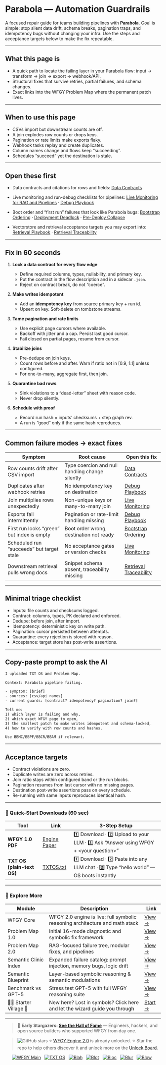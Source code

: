 # Parabola — Automation Guardrails

A focused repair guide for teams building pipelines with **Parabola**.
Goal is simple: stop silent data drift, schema breaks, pagination traps, and idempotency bugs without changing your infra. Use the steps and acceptance targets below to make the fix repeatable.

---

## What this page is

* A quick path to locate the failing layer in your Parabola flow: input → transform → join → export → webhook/API.
* Structural fixes that survive retries, partial failures, and schema changes.
* Exact links into the WFGY Problem Map where the permanent patch lives.

---

## When to use this page

* CSVs import but downstream counts are off.
* A join explodes row counts or drops keys.
* Pagination or rate limits make exports flaky.
* Webhook tasks replay and create duplicates.
* Column names change and flows keep “succeeding”.
* Schedules “succeed” yet the destination is stale.

---

## Open these first

* Data contracts and citations for rows and fields:
  [Data Contracts](https://github.com/onestardao/WFGY/blob/main/ProblemMap/data-contracts.md)

* Live monitoring and run-debug checklists for pipelines:
  [Live Monitoring for RAG and Pipelines](https://github.com/onestardao/WFGY/blob/main/ProblemMap/ops/live_monitoring_rag.md) ·
  [Debug Playbook](https://github.com/onestardao/WFGY/blob/main/ProblemMap/ops/debug_playbook.md)

* Boot order and “first run” failures that look like Parabola bugs:
  [Bootstrap Ordering](https://github.com/onestardao/WFGY/blob/main/ProblemMap/bootstrap-ordering.md) ·
  [Deployment Deadlock](https://github.com/onestardao/WFGY/blob/main/ProblemMap/deployment-deadlock.md) ·
  [Pre-Deploy Collapse](https://github.com/onestardao/WFGY/blob/main/ProblemMap/predeploy-collapse.md)

* Vectorstore and retrieval acceptance targets you may export into:
  [Retrieval Playbook](https://github.com/onestardao/WFGY/blob/main/ProblemMap/retrieval-playbook.md) ·
  [Retrieval Traceability](https://github.com/onestardao/WFGY/blob/main/ProblemMap/retrieval-traceability.md)

---

## Fix in 60 seconds

1. **Lock a data contract for every flow edge**

   * Define required columns, types, nullability, and primary key.
   * Put the contract in the flow description and in a sidecar `.json`.
   * Reject on contract break, do not “coerce”.

2. **Make writes idempotent**

   * Add an **idempotency key** from source primary key + run id.
   * Upsert on key. Soft-delete on tombstone streams.

3. **Tame pagination and rate limits**

   * Use explicit page cursors where available.
   * Backoff with jitter and a cap. Persist last good cursor.
   * Fail closed on partial pages, resume from cursor.

4. **Stabilize joins**

   * Pre-dedupe on join keys.
   * Count rows before and after. Warn if ratio not in \[0.9, 1.1] unless configured.
   * For one-to-many, aggregate first, then join.

5. **Quarantine bad rows**

   * Sink violations to a “dead-letter” sheet with reason code.
   * Never drop silently.

6. **Schedule with proof**

   * Record run hash = inputs’ checksums + step graph rev.
   * A run is “good” only if the same hash reproduces.

---

## Common failure modes → exact fixes

| Symptom                                    | Root cause                                      | Open this fix                                                                                               |
| ------------------------------------------ | ----------------------------------------------- | ----------------------------------------------------------------------------------------------------------- |
| Row counts drift after CSV import          | Type coercion and null handling change silently | [Data Contracts](https://github.com/onestardao/WFGY/blob/main/ProblemMap/data-contracts.md)                 |
| Duplicates after webhook retries           | No idempotency key on destination               | [Debug Playbook](https://github.com/onestardao/WFGY/blob/main/ProblemMap/ops/debug_playbook.md)             |
| Join multiplies rows unexpectedly          | Non-unique keys or many-to-many join            | [Live Monitoring](https://github.com/onestardao/WFGY/blob/main/ProblemMap/ops/live_monitoring_rag.md)       |
| Exports fail intermittently                | Pagination or rate-limit handling missing       | [Debug Playbook](https://github.com/onestardao/WFGY/blob/main/ProblemMap/ops/debug_playbook.md)             |
| First run looks “green” but index is empty | Boot order wrong, destination not ready         | [Bootstrap Ordering](https://github.com/onestardao/WFGY/blob/main/ProblemMap/bootstrap-ordering.md)         |
| Scheduled run “succeeds” but target stale  | No acceptance gates or version checks           | [Live Monitoring](https://github.com/onestardao/WFGY/blob/main/ProblemMap/ops/live_monitoring_rag.md)       |
| Downstream retrieval pulls wrong docs      | Snippet schema absent, traceability missing     | [Retrieval Traceability](https://github.com/onestardao/WFGY/blob/main/ProblemMap/retrieval-traceability.md) |

---

## Minimal triage checklist

* Inputs: file counts and checksums logged.
* Contract: columns, types, PK declared and enforced.
* Dedupe: before join, after import.
* Idempotency: deterministic key on write path.
* Pagination: cursor persisted between attempts.
* Quarantine: every rejection is stored with reason.
* Acceptance: target store has post-write assertions.

---

## Copy-paste prompt to ask the AI

```txt
I uploaded TXT OS and Problem Map.

Context: Parabola pipeline failing.

- symptom: [brief]
- sources: [csv/api names]
- current guards: [contract? idempotency? pagination? join?]

Tell me:
1) which layer is failing and why,
2) which exact WFGY page to open,
3) the smallest patch to make writes idempotent and schema-locked,
4) how to verify with row counts and hashes.

Use BBMC/BBPF/BBCR/BBAM if relevant.
```

---

## Acceptance targets

* Contract violations are zero.
* Duplicate writes are zero across retries.
* Join ratio stays within configured band or the run blocks.
* Pagination resumes from last cursor with no missing pages.
* Destination post-write assertions pass on every schedule.
* Re-running with same inputs reproduces identical hash.

---

### 🔗 Quick-Start Downloads (60 sec)

| Tool                       | Link                                                                                                                                       | 3-Step Setup                                                                             |
| -------------------------- | ------------------------------------------------------------------------------------------------------------------------------------------ | ---------------------------------------------------------------------------------------- |
| **WFGY 1.0 PDF**           | [Engine Paper](https://github.com/onestardao/WFGY/blob/main/I_am_not_lizardman/WFGY_All_Principles_Return_to_One_v1.0_PSBigBig_Public.pdf) | 1️⃣ Download · 2️⃣ Upload to your LLM · 3️⃣ Ask “Answer using WFGY + \<your question>”   |
| **TXT OS (plain-text OS)** | [TXTOS.txt](https://github.com/onestardao/WFGY/blob/main/OS/TXTOS.txt)                                                                     | 1️⃣ Download · 2️⃣ Paste into any LLM chat · 3️⃣ Type “hello world” — OS boots instantly |

---

### 🧭 Explore More

| Module                   | Description                                                                  | Link                                                                                               |
| ------------------------ | ---------------------------------------------------------------------------- | -------------------------------------------------------------------------------------------------- |
| WFGY Core                | WFGY 2.0 engine is live: full symbolic reasoning architecture and math stack | [View →](https://github.com/onestardao/WFGY/tree/main/core/README.md)                              |
| Problem Map 1.0          | Initial 16-mode diagnostic and symbolic fix framework                        | [View →](https://github.com/onestardao/WFGY/tree/main/ProblemMap/README.md)                        |
| Problem Map 2.0          | RAG-focused failure tree, modular fixes, and pipelines                       | [View →](https://github.com/onestardao/WFGY/blob/main/ProblemMap/rag-architecture-and-recovery.md) |
| Semantic Clinic Index    | Expanded failure catalog: prompt injection, memory bugs, logic drift         | [View →](https://github.com/onestardao/WFGY/blob/main/ProblemMap/SemanticClinicIndex.md)           |
| Semantic Blueprint       | Layer-based symbolic reasoning & semantic modulations                        | [View →](https://github.com/onestardao/WFGY/tree/main/SemanticBlueprint/README.md)                 |
| Benchmark vs GPT-5       | Stress test GPT-5 with full WFGY reasoning suite                             | [View →](https://github.com/onestardao/WFGY/tree/main/benchmarks/benchmark-vs-gpt5/README.md)      |
| 🧙‍♂️ Starter Village 🏡 | New here? Lost in symbols? Click here and let the wizard guide you through   | [Start →](https://github.com/onestardao/WFGY/blob/main/StarterVillage/README.md)                   |

---

> 👑 **Early Stargazers: [See the Hall of Fame](https://github.com/onestardao/WFGY/tree/main/stargazers)** —
> Engineers, hackers, and open source builders who supported WFGY from day one.

> <img src="https://img.shields.io/github/stars/onestardao/WFGY?style=social" alt="GitHub stars"> ⭐ [WFGY Engine 2.0](https://github.com/onestardao/WFGY/blob/main/core/README.md) is already unlocked. ⭐ Star the repo to help others discover it and unlock more on the [Unlock Board](https://github.com/onestardao/WFGY/blob/main/STAR_UNLOCKS.md).

<div align="center">

[![WFGY Main](https://img.shields.io/badge/WFGY-Main-red?style=flat-square)](https://github.com/onestardao/WFGY)
 
[![TXT OS](https://img.shields.io/badge/TXT%20OS-Reasoning%20OS-orange?style=flat-square)](https://github.com/onestardao/WFGY/tree/main/OS)
 
[![Blah](https://img.shields.io/badge/Blah-Semantic%20Embed-yellow?style=flat-square)](https://github.com/onestardao/WFGY/tree/main/OS/BlahBlahBlah)
 
[![Blot](https://img.shields.io/badge/Blot-Persona%20Core-green?style=flat-square)](https://github.com/onestardao/WFGY/tree/main/OS/BlotBlotBlot)
 
[![Bloc](https://img.shields.io/badge/Bloc-Reasoning%20Compiler-blue?style=flat-square)](https://github.com/onestardao/WFGY/tree/main/OS/BlocBlocBloc)
 
[![Blur](https://img.shields.io/badge/Blur-Text2Image%20Engine-navy?style=flat-square)](https://github.com/onestardao/WFGY/tree/main/OS/BlurBlurBlur)
 
[![Blow](https://img.shields.io/badge/Blow-Game%20Logic-purple?style=flat-square)](https://github.com/onestardao/WFGY/tree/main/OS/BlowBlowBlow)
 

</div>
